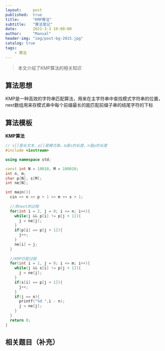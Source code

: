 ```yaml
---
layout:     post
published:  true
title:      "KMP算法"
subtitle:   "算法笔记"
date:       2021-3-3 10:00:00
author:     "Manual"
header-img: "img/post-bg-2015.jpg"
catalog: true
tags:
    - 算法
---
```


> 本文介绍了KMP算法的相关知识

## 算法思想

KMP是一种高效的字符串匹配算法，用来在主字符串中查找模式字符串的位置，next数组用来存模式串中每个前缀最长的能匹配前缀子串的结尾字符的下标

## 算法模板

**KMP算法**

```c++
// s[]是长文本，p[]是模式串，m是s的长度，n是p的长度
#include <iostream>

using namespace std;

const int N = 10010, M = 100010;
int n, m;
char p[N], s[M];
int ne[N];

int main(){
  cin >> n >> p + 1 >> m >> s + 1;
  
  //求next的过程
  for(int i = 2, j = 0; i <= n; i++){
    while(j && p[i] != p[j + 1]){
      j = ne[j];
    }
    if(p[i] == p[j + 1]){
      j++;
    }
    ne[i] = j;
  }
  
  //KMP匹配过程
  for(int i = 1, j = 0; i <= m; i++){
    while(j && s[i] != p[j + 1]){
      j = ne[j];
    }
    if(s[i] == p[j + 1]){
      j++;
    }
    if(j == n){
      printf("%d ",i - n);
      j = ne[j];
    }
  }
  return 0;
}
```

## 相关题目（补充）

